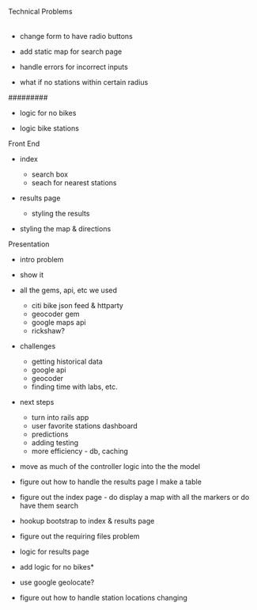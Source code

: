 Technical Problems 

######
- change form to have radio buttons

- add static map for search page

- handle errors for incorrect inputs 

- what if no stations within certain radius 




#########
- logic for no bikes 

- logic bike stations 




Front End 

- index 
  - search box
  - seach for nearest stations 

- results page 
  - styling the results 

- styling the map & directions 

Presentation 

- intro problem

- show it 

- all the gems, api, etc we used 
  - citi bike json feed & httparty 
  - geocoder gem 
  - google maps api 
  - rickshaw?

- challenges 
  - getting historical data 
  - google api 
  - geocoder 
  - finding time with labs, etc.

- next steps 
  - turn into rails app
  - user favorite stations dashboard 
  - predictions 
  - adding testing 
  - more efficiency - db, caching 











- move as much of the controller logic into the the model  

- figure out how to handle the results page I make a table 

- figure out the index page - do display a map with all the markers or do have them search 

- hookup bootstrap to index & results page 

- figure out the requiring files problem 

- logic for results page

- add logic for no bikes*

- use google geolocate?

- figure out how to handle station locations changing 